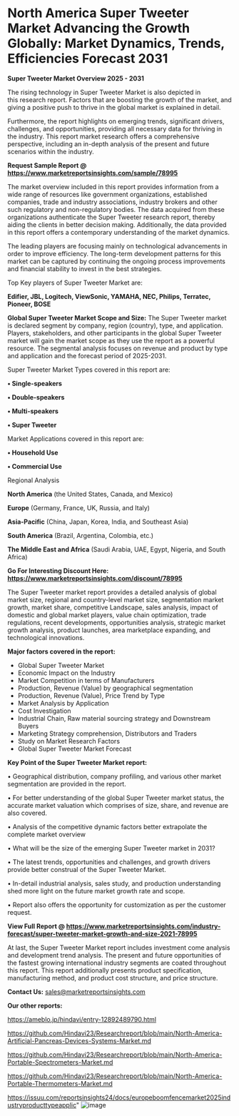 # North America Super Tweeter Market Advancing the Growth Globally: Market Dynamics, Trends, Efficiencies Forecast 2031

<Strong> Super Tweeter Market Overview 2025 - 2031</strong>

The rising technology in Super Tweeter Market is also depicted in this research report. Factors that are boosting the growth of the market, and giving a positive push to thrive in the global market is explained in detail.

Furthermore, the report highlights on emerging trends, significant drivers, challenges, and opportunities, providing all necessary data for thriving in the industry. This report market research offers a comprehensive perspective, including an in-depth analysis of the present and future scenarios within the industry.

<strong>Request Sample Report @ <a href=https://www.marketreportsinsights.com/sample/78995>https://www.marketreportsinsights.com/sample/78995</a></strong>

The market overview included in this report provides information from a wide range of resources like government organizations, established companies, trade and industry associations, industry brokers and other such regulatory and non-regulatory bodies. The data acquired from these organizations authenticate the Super Tweeter research report, thereby aiding the clients in better decision making. Additionally, the data provided in this report offers a contemporary understanding of the market dynamics.

The leading players are focusing mainly on technological advancements in order to improve efficiency. The long-term development patterns for this market can be captured by continuing the ongoing process improvements and financial stability to invest in the best strategies.

Top Key players of Super Tweeter Market are:

<strong>Edifier, JBL, Logitech, ViewSonic, YAMAHA, NEC, Philips, Terratec, Pioneer, BOSE</strong>

<strong><b>Global Super Tweeter Market Scope and Size:</b></strong>
The Super Tweeter market is declared segment by company, region (country), type, and application. Players, stakeholders, and other participants in the global Super Tweeter market will gain the market scope as they use the report as a powerful resource. The segmental analysis focuses on revenue and product by type and application and the forecast period of 2025-2031.

Super Tweeter Market Types covered in this report are:

<strong>• Single-speakers

• Double-speakers

• Multi-speakers

• Super Tweeter</strong>

Market Applications covered in this report are:

<strong>• Household Use

• Commercial Use</strong> 

Regional Analysis

<strong>North America</strong> (the United States, Canada, and Mexico)

<strong>Europe</strong> (Germany, France, UK, Russia, and Italy)

<strong>Asia-Pacific</strong> (China, Japan, Korea, India, and Southeast Asia)

<strong>South America</strong> (Brazil, Argentina, Colombia, etc.)

<strong>The Middle East and Africa</strong> (Saudi Arabia, UAE, Egypt, Nigeria, and South Africa)

<strong>Go For Interesting Discount Here: <a href=https://www.marketreportsinsights.com/discount/78995>https://www.marketreportsinsights.com/discount/78995</a></strong>

The Super Tweeter market report provides a detailed analysis of global market size, regional and country-level market size, segmentation market growth, market share, competitive Landscape, sales analysis, impact of domestic and global market players, value chain optimization, trade regulations, recent developments, opportunities analysis, strategic market growth analysis, product launches, area marketplace expanding, and technological innovations.

<strong><b>Major factors covered in the report:</b></strong>
<ul>
  <li>Global Super Tweeter Market </li>
  <li>Economic Impact on the Industry</li>
  <li>Market Competition in terms of Manufacturers</li>
  <li>Production, Revenue (Value) by geographical segmentation</li>
  <li>Production, Revenue (Value), Price Trend by Type</li>
  <li>Market Analysis by Application</li>
  <li>Cost Investigation</li>
  <li>Industrial Chain, Raw material sourcing strategy and Downstream Buyers</li>
  <li>Marketing Strategy comprehension, Distributors and Traders</li>
  <li>Study on Market Research Factors</li>
  <li>Global Super Tweeter Market Forecast</li>
</ul>

<strong><b>Key Point of the Super Tweeter Market report:</b></strong>

• Geographical distribution, company profiling, and various other market segmentation are provided in the report.

• For better understanding of the global Super Tweeter market status, the accurate market valuation which comprises of size, share, and revenue are also covered.

• Analysis of the competitive dynamic factors better extrapolate the complete market overview

• What will be the size of the emerging Super Tweeter market in 2031?

• The latest trends, opportunities and challenges, and growth drivers provide better construal of the Super Tweeter Market.

• In-detail industrial analysis, sales study, and production understanding shed more light on the future market growth rate and scope.

• Report also offers the opportunity for customization as per the customer request.

<strong><b>View Full Report @ <a href=https://www.marketreportsinsights.com/industry-forecast/super-tweeter-market-growth-and-size-2021-78995>https://www.marketreportsinsights.com/industry-forecast/super-tweeter-market-growth-and-size-2021-78995</a></b></strong>


At last, the Super Tweeter Market report includes investment come analysis and development trend analysis. The present and future opportunities of the fastest growing international industry segments are coated throughout this report. This report additionally presents product specification, manufacturing method, and product cost structure, and price structure.

<strong>Contact Us:</strong>
sales@marketreportsinsights.com

<strong>Our other reports:</strong>

<a href=https://ameblo.jp/hindavi/entry-12892489790.html>https://ameblo.jp/hindavi/entry-12892489790.html</a>

<a href=https://github.com/Hindavi23/Researchreport/blob/main/North-America-Artificial-Pancreas-Devices-Systems-Market.md>https://github.com/Hindavi23/Researchreport/blob/main/North-America-Artificial-Pancreas-Devices-Systems-Market.md</a>

<a href=https://github.com/Hindavi23/Researchreport/blob/main/North-America-Portable-Spectrometers-Market.md>https://github.com/Hindavi23/Researchreport/blob/main/North-America-Portable-Spectrometers-Market.md</a>

<a href=https://github.com/Hindavi23/Researchreport/blob/main/North-America-Portable-Thermometers-Market.md>https://github.com/Hindavi23/Researchreport/blob/main/North-America-Portable-Thermometers-Market.md</a>

<a href=https://issuu.com/reportsinsights24/docs/europeboomfencemarket2025industryproducttypeapplic>https://issuu.com/reportsinsights24/docs/europeboomfencemarket2025industryproducttypeapplic</a>"
![image](https://github.com/user-attachments/assets/1e6f5a93-5449-486d-9d84-77b19960fa88)
